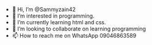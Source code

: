 - 👋 Hi, I’m @Sammyzain42
- 👀 I’m interested in programming.
- 🌱 I’m currently learning html and css.
- 💞️ I’m looking to collaborate on learning programming 
- 📫 How to reach me on WhatsApp 09046863589

<!---
Sammyzain42/Sammyzain42 is a ✨ special ✨ repository because its `README.md` (this file) appears on your GitHub profile.
You can click the Preview link to take a look at your changes.
--->
